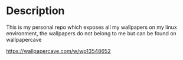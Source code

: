 # Description


This is my personal repo which exposes all my wallpapers on my linux environment, the wallpapers do not belong to me but can be found on wallpapercave


https://wallpapercave.com/w/wp13548652


